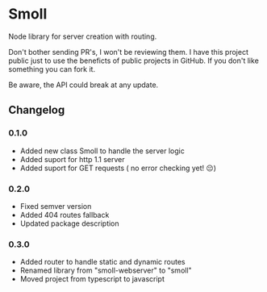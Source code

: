 # Smoll

Node library for server creation with routing. 

Don't bother sending PR's, I won't be reviewing them. I have this project public just to use the beneficts of public projects in GitHub. If you don't like something you can fork it.

Be aware, the API could break at any update.

## Changelog

### 0.1.0

- Added new class Smoll to handle the server logic
- Added suport for http 1.1 server
- Added suport for GET requests ( no error checking yet! 😔)

### 0.2.0

- Fixed semver version
- Added 404 routes fallback
- Updated package description

### 0.3.0

- Added router to handle static and dynamic routes
- Renamed library from "smoll-webserver" to "smoll"
- Moved project from typescript to javascript